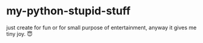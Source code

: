 # my-python-stupid-stuff
just create for fun or for small purpose of entertainment, anyway it gives me tiny joy. 😇
